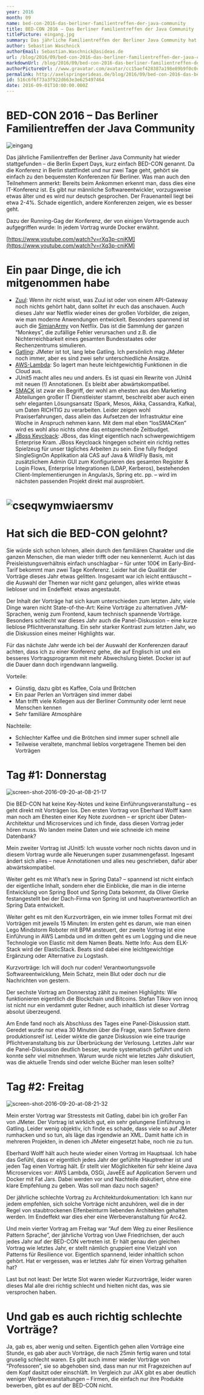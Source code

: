 ```yaml
---
year: 2016
month: 09
name: bed-con-2016-das-berliner-familientreffen-der-java-community
title: BED-CON 2016 – Das Berliner Familientreffen der Java Community
titlePicture: eingang.jpg
summary: Das jährliche Familientreffen der Berliner Java Community hat wieder stattgefunden – die Berlin Expert Days, kurz einfach BED-CON genannt. Da die Konferenz in Berlin stattfindet und nur zwei Tage geht, gehört sie einfach zu den bequemsten Konferenzen für Berliner. Was man auch den Teilnehmern anmerkt: Bereits beim Ankommen erkennt man, dass dies eine IT-Konferenz ist. Es gibt nur männliche Softwareentwickler, vorzugsweise etwas älter und es wird nur deutsch gesprochen. Der Frauenanteil liegt bei etwa 2-4%. Schade eigentlich, andere Konferenzen zeigen, wie es besser geht.
author: Sebastian Waschnick
authorEmail: Sebastian.Waschnick@asideas.de
url: /blog/2016/09/bed-con-2016-das-berliner-familientreffen-der-java-community/
markdownUrl: /blog/2016/09/bed-con-2016-das-berliner-familientreffen-der-java-community.md
authorPictureUrl: //www.gravatar.com/avatar/cc15aef428387a198e89b9f0c0c1a965
permalink: http://axelspringerideas.de/blog/2016/09/bed-con-2016-das-berliner-familientreffen-der-java-community/
id: 516c6f6f73a3f922d663e3e625497464
date: 2016-09-01T10:00:00.000Z
---
```


BED-CON 2016 – Das Berliner Familientreffen der Java Community
==============================================================

![eingang](eingang.jpg)

Das jährliche Familientreffen der Berliner Java Community hat wieder stattgefunden – die Berlin Expert Days, kurz einfach BED-CON genannt. Da die Konferenz in Berlin stattfindet und nur zwei Tage geht, gehört sie einfach zu den bequemsten Konferenzen für Berliner. Was man auch den Teilnehmern anmerkt: Bereits beim Ankommen erkennt man, dass dies eine IT-Konferenz ist. Es gibt nur männliche Softwareentwickler, vorzugsweise etwas älter und es wird nur deutsch gesprochen. Der Frauenanteil liegt bei etwa 2-4%. Schade eigentlich, andere Konferenzen zeigen, wie es besser geht.

Dazu der Running-Gag der Konferenz, der von einigen Vortragende auch aufgegriffen wurde: In jedem Vortrag wurde Docker erwähnt.

[https://www.youtube.com/watch?v=rXq3p-cniKM](https://www.youtube.com/watch?v=rXq3p-cniKM)

Ein paar Dinge, die ich mitgenommen habe
========================================

*   [Zuul](https://github.com/Netflix/zuul): Wenn ihr nicht wisst, was Zuul ist oder von einem API-Gateway noch nichts gehört habt, dann solltet ihr euch das anschauen. Auch dieses Jahr war Netflix wieder eines der großen Vorbilder, die zeigen, wie man moderne Anwendungen entwickelt. Besonders spannend ist auch die [SimianArmy](https://vmprophet.files.wordpress.com/2015/08/simianarmy.png) von Netflix. Das ist die Sammlung der ganzen “Monkeys”, die zufällige Fehler verursachen und z.B. die Nichterreichbarkeit eines gesamten Bundesstaates oder Rechenzentrums simulieren.
*   [Gatling](http://gatling.io/): JMeter ist tot, lang lebe Gatling. Ich persönlich mag JMeter noch immer, aber es sind zwei sehr unterschiedliche Ansätze.
*   [AWS-Lambda](https://aws.amazon.com/de/lambda/details/): So lagert man heute leichtgewichtig Funktionen in die Cloud aus.
*   JUnit5 macht alles neu und anders. Es ist quasi ein Rewrite von JUnit4 mit neuen (!) Annotationen. Es bleibt aber abwärtskompatibel.
*   [SMACK](https://blog.codecentric.de/2016/05/der-smack-stack-zum-anfassen/) ist zwar ein Begriff, der wohl am ehesten aus den Marketing Abteilungen großer IT Dienstleister stammt, beschreibt aber auch einen sehr eleganten Lösungsansatz (Spark, Mesos, Akka, Cassandra, Kafka), um Daten RICHTIG zu verarbeiten. Leider zeigen wohl Praxiserfahrungen, dass allein das Aufsetzen der Infrastruktur eine Woche in Anspruch nehmen kann. Mit dem mal eben “losSMACKen” wird es wohl also nichts ohne das entsprechende Zeitbudget.
*   [JBoss Keycloack](https://github.com/keycloak/keycloak): JBoss, das klingt eigentlich nach schwergewichtigem Enterprise Kram. JBoss Keycloack hingegen scheint ein richtig nettes Spielzeug für unser tägliches Arbeiten zu sein. Eine fully fledged SingleSignOn Applikation alá CAS auf Java & WildFly Basis, mit zusätzlichem Admin GUI zum Konfigurieren des gesamten Register & Login Flows, Enterprise Integrationen (LDAP, Kerberos), bestehenden Client-Implementierungen in AngularJs, Spring etc. pp. – wird im nächsten passenden Projekt direkt mal ausprobiert.

![cseqwymwiaersmv](CseQWyMWIAERSmv.jpg)
=======================================================================================================

Hat sich die BED-CON gelohnt?
=============================

Sie würde sich schon lohnen, allein durch den familiären Charakter und die ganzen Menschen, die man wieder trifft oder neu kennenlernt. Auch ist das Preisleistungsverhältnis einfach unschlagbar – für unter 100€ im Early-Bird-Tarif bekommt man zwei Tage Konferenz. Leider hat die Qualität der Vorträge dieses Jahr etwas gelitten. Insgesamt war ich leicht enttäuscht – die Auswahl der Themen war nicht ganz gelungen, alles wirkte etwas liebloser und im Endeffekt  etwas angestaubt.

Der Inhalt der Vorträge hat sich kaum unterschieden zum letzten Jahr, viele Dinge waren nicht State-of-the-Art: Keine Vorträge zu alternativen JVM-Sprachen, wenig zum Frontend, kaum technisch spannende Vorträge. Besonders schlecht war dieses Jahr auch die Panel-Diskussion – eine kurze lieblose Pflichtveranstaltung. Ein sehr starker Kontrast zum letzten Jahr, wo die Diskussion eines meiner Highlights war.

Für das nächste Jahr werde ich bei der Auswahl der Konferenzen darauf achten, dass ich zu einer Konferenz gehe, die auf Englisch ist und ein besseres Vortragsprogramm mit mehr Abwechslung bietet. Docker ist auf die Dauer dann doch irgendwann langweilig.

Vorteile:

*   Günstig, dazu gibt es Kaffee, Cola und Brötchen
*   Ein paar Perlen an Vorträgen sind immer dabei
*   Man trifft viele Kollegen aus der Berliner Community oder lernt neue Menschen kennen
*   Sehr familiäre Atmosphäre

Nachteile:

*   Schlechter Kaffee und die Brötchen sind immer super schnell alle
*   Teilweise veraltete, manchmal lieblos vorgetragene Themen bei den Vorträgen

Tag #1: Donnerstag
==================

![screen-shot-2016-09-20-at-08-21-17](Screen-Shot-2016-09-20-at-08.21.17.png)

Die BED-CON hat keine Key-Notes und keine Einführungsveranstaltung – es geht direkt mit Vorträgen los. Den ersten Vortrag von Eberhard Wolff kann man noch am Ehesten einer Key Note zuordnen – er spricht über Daten-Architektur und Microservices und ich finde, dass diesen Vortrag jeder hören muss. Wo landen meine Daten und wie schneide ich meine Datenbank?

Mein zweiter Vortrag ist JUnit5: Ich wusste vorher noch nichts davon und in diesem Vortrag wurde alle Neuerungen super zusammengefasst. Ingesamt ändert sich alles – neue Annotationen und alles neu geschrieben, dafür aber abwärtskompatibel.

Weiter geht es mit What’s new in Spring Data? – spannend ist nicht einfach der eigentliche Inhalt, sondern eher die Einblicke, die man in die interne Entwicklung von Spring Boot und Spring Data bekommt, da Oliver Gierke festangestellt bei der Dach-Firma von Spring ist und hauptverantwortlich an Spring Data entwickelt.

Weiter geht es mit den Kurzvorträgen, ein wie immer tolles Format mit drei Vorträgen mit jeweils 15 Minuten: Im ersten geht es darum, wie man einen Lego Mindstorm Roboter mit BPM ansteuert, der zweite Vortrag ist eine Einführung in AWS Lambda und im dritten geht es um Logging und die neue Technologie von Elastic mit dem Namen Beats. Nette Info: Aus dem ELK-Stack wird der ElasticStack. Beats sind dabei eine leichtgewichtige Ergänzung oder Alternative zu Logstash.

Kurzvorträge: Ich will doch nur coden! Verantwortungsvolle Softwareentwicklung, Mein Schatz, mein Blut oder doch nur die Nachrichten von gestern.

Der sechste Vortrag am Donnerstag zählt zu meinen Highlights: Wie funktionieren eigentlich die Blockchain und Bitcoins. Stefan Tilkov von innoq ist nicht nur ein verdammt guter Redner, auch inhaltlich ist dieser Vortrag absolut überzeugend.

Am Ende fand noch als Abschluss des Tages eine Panel-Diskussion statt. Geredet wurde nur etwa 30 Minuten über die Frage, wann Software denn produktionsreif ist. Leider wirkte die ganze Diskussion wie eine traurige Pflichtveranstaltung bis zur Überbrückung der Verlosung. Letztes Jahr war die Panel-Diskussion deutlich besser, wurde systematisch geführt und ich konnte sehr viel mitnehmen. Warum wurde nicht wie letztes Jahr diskutiert, was die aktuelle Trends sind oder welche Bücher man lesen sollte?

Tag #2: Freitag
===============

![screen-shot-2016-09-20-at-08-21-32](Screen-Shot-2016-09-20-at-08.21.32.png)

Mein erster Vortrag war Stresstests mit Gatling, dabei bin ich großer Fan von JMeter. Der Vortrag ist wirklich gut, ein sehr gelungene Einführung in Gatling. Leider wenig objektiv, ich finde es schade, dass viele so auf JMeter rumhacken und so tun, als läge das irgendwie an XML. Damit hatte ich in mehreren Projekten, in denen ich JMeter eingesetzt habe, noch nie zu tun.

Eberhard Wolff hält auch heute wieder einen Vortrag im Hauptsaal. Ich habe das Gefühl, dass er eigentlich jedes Jahr der gefühlte Hauptredner ist und jeden Tag einen Vortrag hält. Er stellt vier Möglichkeiten für sehr kleine Java Microservices vor: AWS Lambda, OSGi, JaveEE auf Application Servern und Docker mit Fat Jars. Dabei werden vor und Nachteile diskutiert, ohne eine klare Empfehlung zu geben. Was soll man dazu noch sagen?

Der jährliche schlechte Vortrag zu Architekturdokumentation: Ich kann nur jedem empfehlen, sich solche Vorträge nicht anzuhören, weil die in der Regel von staubtrockenen Elfenbeinturm liebenden Architekten gehalten werden. Im Endeffekt war dies eher eine Werbeveranstaltung für Arc42.

Und mein vierter Vortrag am Freitag war “Auf dem Weg zu einer Resilience Pattern Sprache”, der jährliche Vortrag von Uwe Friedrichsen, der auch jedes Jahr auf der BED-CON vertreten ist. Er hält genau den gleichen Vortrag wie letztes Jahr, er stellt nämlich gruppiert eine Vielzahl von Patterns für Resilience vor. Eigentlich spannend, leider inhaltlich schon gehört. Hat er vergessen, was er letztes Jahr für einen Vortrag gehalten hat?

Last but not least: Der letzte Slot waren wieder Kurzvorträge, leider waren dieses Mal alle drei richtig schlecht und hielten nicht das, was sie versprochen haben.

Und gab es auch richtig schlechte Vorträge?
===========================================

Ja, gab es, aber wenig und selten. Eigentlich gehen allen Vorträge eine Stunde, es gab aber auch Vorträge, die nach 25min fertig waren und total gruselig schlecht waren. Es gibt auch immer wieder Vorträge von “Professoren”, sie so abgehoben sind, dass man nur mit Fragezeichen auf dem Kopf dasitzt oder einschläft. Im Vergleich zur JAX gibt es aber deutlich weniger Werbeveranstaltungen – Firmen, die einfach nur ihre Produkte bewerben, gibt es auf der BED-CON nicht.